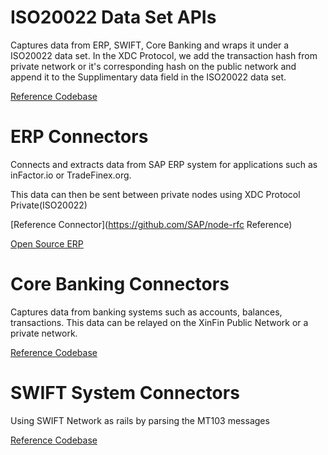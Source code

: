 ﻿# **ISO20022 Data Set APIs**

Captures data from ERP, SWIFT, Core Banking and wraps it under a ISO20022 data set. In the XDC Protocol, we add the transaction hash from private network or it's corresponding hash on the public network and append it to the Supplimentary data field in the ISO20022 data set.


[Reference Codebase](https://github.com/fairxio/finance-messaging)

# **ERP Connectors**

Connects and extracts data from SAP ERP system for applications such as inFactor.io or TradeFinex.org. 

This data can then be sent between private nodes using XDC Protocol Private(ISO20022)


[Reference Connector](https://github.com/SAP/node-rfc
Reference)

[Open Source ERP](https://github.com/frappe/erpnext)

# **Core Banking Connectors**

Captures data from banking systems such as accounts, balances, transactions. This data can be relayed on the XinFin Public Network or a private network.


[Reference Codebase](https://github.com/OpenBankProject)

# **SWIFT System Connectors**

Using SWIFT Network as rails by parsing the MT103 messages


[Reference Codebase](https://github.com/danielquinn/mt103)
